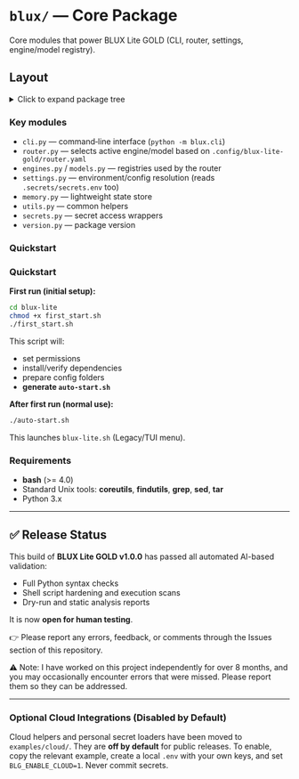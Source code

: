 # `blux/` — Core Package

Core modules that power BLUX Lite GOLD (CLI, router, settings, engine/model registry).  


## Layout

<details>
<summary>Click to expand package tree</summary>

```
blux-lite-gold/
├── blux/
│   ├── orchestrator/
│   │   ├── evaluator/
│   │   ├── __init__.py
│   │   ├── classifier.py
│   │   ├── controller.py
│   │   ├── logs.py
│   │   ├── registry.py
│   │   └── router.py
│   ├── __init__.py
│   ├── cli.py
│   ├── config.py
│   ├── engines.py
│   ├── installer.py
│   ├── legacy_menu.py
│   ├── libf_loader.py
│   ├── memory.py
│   ├── models.py
│   ├── plugins.py
│   ├── README.md
│   ├── router.py
│   ├── secrets.py
│   ├── settings.py
│   ├── tui_blg.py
│   ├── tui_blg.tcss
│   ├── utils.py
│   └── version.py
├── docs/
│   ├── assets/
│   │   ├── blux-lite-banner.png
│   │   └── blux-wiki-footer.svg
│   ├── BLUX-LITE-GOLD-FILETREE.md
│   ├── CMD_HELP.md
│   ├── LIBF_GUIDE.md
│   ├── QUICKSTART_HIGH_END.md
│   ├── QUICKSTART_LINUX.md
│   ├── QUICKSTART_LOW_RAM.md
│   ├── QUICKSTART_MACOS.md
│   ├── QUICKSTART_NORMAL.md
│   ├── QUICKSTART_WINDOWS.md
│   ├── README.md
│   └── STORAGE_GUIDE.md
├── engines/
│   ├── engines_catalog.json
│   └── README.md
├── heart/
│   └── index.html
├── libf/
│   ├── projects/
│   │   └── README.md
│   ├── libf_public_framework.zip
│   └── README.md
├── models/
│   ├── catalog_full.json
│   └── README.md
├── plugins/
│   ├── liberation_framework/
│   │   ├── libf_export.py
│   │   ├── libf_hub.py
│   │   ├── libf_note.py
│   │   ├── libf_save.py
│   │   └── project.py
│   ├── _template.py
│   ├── aik_mobile.py
│   ├── android_recipes.py
│   ├── android_sdk.py
│   ├── apk_retool.py
│   ├── apktool_plugin.py
│   ├── bench.py
│   ├── buildtools_signalign.py
│   ├── catalog.py
│   ├── code_quality.py
│   ├── community_fetcher.py
│   ├── compat_scan.py
│   ├── daisy_of_jadis.py
│   ├── doctor.py
│   ├── dtc_tools.py
│   ├── engines_plus.py
│   ├── genkit.py
│   ├── gguf_tools.py
│   ├── heimdall_tools.py
│   ├── lora_manager.py
│   ├── modpacks.py
│   ├── mtkclient_plugin.py
│   ├── payload_tools.py
│   ├── plug.py
│   ├── README.md
│   ├── recipes.py
│   ├── rom_manager_safe.py
│   ├── router_debug.py
│   ├── savscrip.py
│   └── sys.py
├── scripts/
│   ├── cloud/
│   │   ├── admin.sh
│   │   ├── blux_cloud_safety_addon.sh
│   │   ├── heart.sh
│   │   ├── kill_switch.sh
│   │   ├── selftest.sh
│   │   └── snapshot.sh
│   ├── main_menu/
│   │   ├── auto_start_all.py
│   │   ├── auto_start_all.sh
│   │   ├── catalog.sh
│   │   ├── env.sh
│   │   ├── fzf_env.sh
│   │   ├── install_blux_shiv.sh
│   │   ├── install_deps.sh
│   │   ├── load_secrets.sh
│   │   ├── logging.sh
│   │   ├── preinstall_hf.sh
│   │   └── validate_secrets.sh
│   ├── adb_helper.sh
│   ├── aliases_install.sh
│   ├── backup_blux.sh
│   ├── blg_tui.sh
│   ├── blux_autostart_boot.sh
│   ├── blux_box86_wine.sh
│   ├── blux_freshtermux.sh
│   ├── blux_proot_arch.sh
│   ├── blux_services_setup.sh
│   ├── blux_simple_tar_backup.sh
│   ├── blux_styling_apply.sh
│   ├── blux_widget_shortcut.sh
│   ├── diagnostics.sh
│   ├── disk_check.sh
│   ├── docs-cli.sh
│   ├── flashing_helper.sh
│   ├── install_power_tools.sh
│   ├── logs_rotate.sh
│   ├── rclone_setup.sh
│   ├── README.md
│   ├── remove_engs_and_mods.sh
│   ├── restore_blux.sh
│   ├── run_shellcheck.sh
│   ├── setup_termux_api.sh
│   ├── starship_setup.sh
│   ├── termux_boot_enable_blux.sh
│   ├── update_all.sh
│   └── wifi_battery_info.sh
├── shim/
│   └── launcher.py
├── tests/
│   └── manifest.json
├── .gitignore
├── blux-lite.sh
├── blux.py
├── first_start.sh
├── plugin_menu.sh
├── pyproject.toml
├── README.md
├── requirements.txt
└── scripts_menu.sh
```

</details>

### Key modules
- `cli.py` — command‑line interface (`python -m blux.cli`)
- `router.py` — selects active engine/model based on `.config/blux-lite-gold/router.yaml`
- `engines.py` / `models.py` — registries used by the router
- `settings.py` — environment/config resolution (reads `.secrets/secrets.env` too)
- `memory.py` — lightweight state store
- `utils.py` — common helpers
- `secrets.py` — secret access wrappers
- `version.py` — package version

### Quickstart

### Quickstart

**First run (initial setup):**
```bash
cd blux-lite
chmod +x first_start.sh
./first_start.sh
```
This script will:
- set permissions
- install/verify dependencies
- prepare config folders
- **generate `auto-start.sh`**

**After first run (normal use):**
```bash
./auto-start.sh
```
This launches `blux-lite.sh` (Legacy/TUI menu).

### Requirements
- **bash** (>= 4.0)
- Standard Unix tools: **coreutils**, **findutils**, **grep**, **sed**, **tar**
- Python 3.x


---

## ✅ Release Status

This build of **BLUX Lite GOLD v1.0.0** has passed all automated AI-based validation:
- Full Python syntax checks
- Shell script hardening and execution scans
- Dry-run and static analysis reports

It is now **open for human testing**.

👉 Please report any errors, feedback, or comments through the Issues section of this repository.

⚠️ Note: I have worked on this project independently for over 8 months, and you may occasionally encounter errors that were missed. Please report them so they can be addressed.


---


### Optional Cloud Integrations (Disabled by Default)
Cloud helpers and personal secret loaders have been moved to `examples/cloud/`. 
They are **off by default** for public releases. To enable, copy the relevant example, create a local `.env` with your own keys, and set `BLG_ENABLE_CLOUD=1`. Never commit secrets.